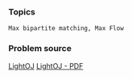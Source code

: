 ### Topics

    Max bipartite matching, Max Flow

### Problem source

[LightOJ](http://lightoj.com/volume_showproblem.php?problem=1171)
[LightOJ - PDF](http://lightoj.com/volume_showproblem.php?problem=1171&language=english&type=pdf)
